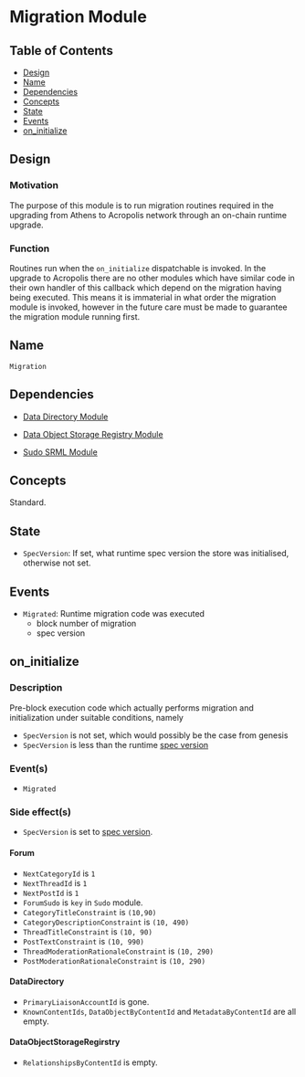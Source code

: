 # Migration Module

## Table of Contents

- [Design](#design)
- [Name](#name)
- [Dependencies](#dependencies)
- [Concepts](#concepts)
- [State](#state)
- [Events](#events)
- [on_initialize](#on_initialize)

## Design

### Motivation

The purpose of this module is to run migration routines required in the upgrading from Athens to Acropolis network through an on-chain runtime upgrade.

### Function

Routines run when the `on_initialize` dispatchable is invoked. In the upgrade to Acropolis there are no other modules which have similar code in their own handler of this callback which depend on the migration having being executed. This means it is immaterial in what order the migration module is invoked, however in the future care must be made to guarantee the migration module running first.

## Name

`Migration`

## Dependencies

 - [Data Directory Module](./substrate-runtime/data-directory-module.md)

 - [Data Object Storage Registry Module](./substrate-runtime/data-object-storage-registry.md)

 - [Sudo SRML Module](#)

## Concepts

Standard.

## State

- `SpecVersion`: If set, what runtime spec version the store was initialised, otherwise not set.

## Events

- `Migrated`: Runtime migration code was executed
  - block number of migration
  - spec version

## on_initialize

### Description

Pre-block execution code which actually performs migration and initialization under suitable conditions, namely

- `SpecVersion` is not set, which would possibly be the case from genesis
- `SpecVersion` is less than the runtime [spec version](../README.md#runtime-version)

### Event(s)

- `Migrated`

### Side effect(s)

- `SpecVersion` is set to [spec version](../README.md#runtime-version).

#### Forum

- `NextCategoryId` is `1`
- `NextThreadId` is `1`
- `NextPostId` is `1`
- `ForumSudo` is `key` in `Sudo` module.
- `CategoryTitleConstraint` is `(10,90)`
- `CategoryDescriptionConstraint` is `(10, 490)`
- `ThreadTitleConstraint` is `(10, 90)`
- `PostTextConstraint` is `(10, 990)`
- `ThreadModerationRationaleConstraint` is `(10, 290)`
- `PostModerationRationaleConstraint` is `(10, 290)`

#### DataDirectory

- `PrimaryLiaisonAccountId` is gone.
- `KnownContentIds`, `DataObjectByContentId` and `MetadataByContentId` are all empty.

#### DataObjectStorageRegirstry

- `RelationshipsByContentId` is empty.
